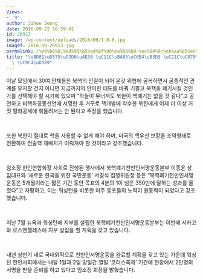 ```yaml
---
Views:
- '9'
author: Jihee Jeong
date: 2016-09-22 16:59:41
id: 26913
image: /wp-content/uploads/2016/09/1.0-8.jpg
imagef: 2016-09-26913.jpg
permalink: /%eb%b6%81%ed%95%b5%ed%8f%90%ea%b8%b0-%ec%84%9c%eb%aa%85%ec%9a%b4%eb%8f%99-%ec%88%9c%ec%a1%b0%eb%a1%ad%ea%b2%8c-%ec%a7%84%ed%96%89/
title: "\uBD81\uD575\uD3D0\uAE30 \uC11C\uBA85\uC6B4\uB3D9 \uC21C\uC870\uB86D\uAC8C\
  \ \uC9C4\uD589"
---
```


이날 모임에서 30여 단체들은 북핵의 인질이 되어 온갖 위협에 굴복하면서 굴종적인 관계를 유지할 건지 아니면 지금까지의 안이한 태도를 바꿔 기필코 북핵을 폐기시킬 것인가를 선택해야 할 시기에 있으며 “하늘이 무너져도 북한이 핵폐기는 없을 것 같다”고 공언하고 비핵화공동선언에 서명한 후 거꾸로 핵개발에 착수한 북한에게 이제 더 이상 거짓 평화공세에 휘둘려서는 안 된다고 주장을 했습니다.

&nbsp;

또한 북한이 절대로 핵을 사용할 수 없게 해야 하며, 미국의 핵우산 보장을 조약형태로 전환하여 전술핵 재배치가 이뤄져야 할 것이라고 강조했습니다.

&nbsp;

임소정 한인연합회장 사회로 진행된 행사에서 북핵폐기천만인서명운동본부 이종윤 상임대표와 ‘새로운 한국을 위한 국민운동’ 서경석 집행위원장 등은 “북핵폐기천만인서명운동은 5개월이라는 짧은 기간 동안 목표의 4분의 1이 넘은 350만에 달하는 성과를 올렸다”고 자평하고, 이는 워싱턴을 비롯한 미주 동포들의 노력이 원동력이 되었다고 강조했습니다.

&nbsp;

지난 7월 뉴욕과 워싱턴에 지부를 설립한 북핵폐기천만인서명운동본부는 이번에 시카고와 로스앤젤레스에 지부 설립을 할 계획을 갖고 있습니다.

&nbsp;

내년 상반기 내로 국내외적으로 천만인서명운동을 완료할 계획을 갖고 있는 가운데 워싱턴 한인사회에서는 내달 1일과 2일 양일간 열릴 ‘코러스축제’ 기간에 현장에서 2만명의 서명을 받을 준비를 하고 있다고 임소정 회장을 밝혔습니다.